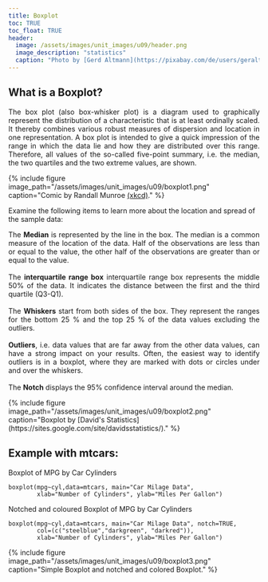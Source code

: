 ```yaml
---
title: Boxplot
toc: TRUE
toc_float: TRUE
header:
  image: /assets/images/unit_images/u09/header.png
  image_description: "statistics"
  caption: "Photo by [Gerd Altmann](https://pixabay.com/de/users/geralt-9301/?utm_source=link-attribution&utm_medium=referral&utm_campaign=image&utm_content=4705451) [from Pixabay](https://pixabay.com/)"
---
```

## What is a Boxplot?
<style>.unit p {text-align: justify;}</style>
<div class="unit"><p>
The box plot (also box-whisker plot) is a diagram used to graphically represent the distribution of a characteristic that is at least ordinally scaled. It thereby combines various robust measures of dispersion and location in one representation. A box plot is intended to give a quick impression of the range in which the data lie and how they are distributed over this range. Therefore, all values of the so-called five-point summary, i.e. the median, the two quartiles and the two extreme values, are shown.</p></div>

{% include figure image_path="/assets/images/unit_images/u09/boxplot1.png" caption="Comic by Randall Munroe [(xkcd)](https://xkcd.com/)." %}

Examine the following items to learn more about the location and spread of the sample data:
<div class="unit"><p>
The <b>Median</b> is represented by the line in the box. The median is a common measure of the location of the data. Half of the observations are less than or equal to the value, the other half of the observations are greater than or equal to the value. <br>
<br>
The <b>interquartile range box</b> interquartile range box represents the middle 50% of the data. It indicates the distance between the first and the third quartile (Q3-Q1).<br>
<br>
The <b>Whiskers</b> start from both sides of the box. They represent the ranges for the bottom 25 % and the top 25 % of the data values excluding the outliers.<br>
<br>
<b>Outliers</b>, i.e. data values that are far away from the other data values, can have a strong impact on your results. Often, the easiest way to identify outliers is in a boxplot, where they are marked with dots or circles under and over the whiskers.<br>
<br>
The <b>Notch</b> displays the 95% confidence interval around the median.</p></div>
{% include figure image_path="/assets/images/unit_images/u09/boxplot2.png" caption="Boxplot by [David's Statistics](https://sites.google.com/site/davidsstatistics/)." %}


## Example with mtcars:

Boxplot of MPG by Car Cylinders
```
boxplot(mpg~cyl,data=mtcars, main="Car Milage Data",
        xlab="Number of Cylinders", ylab="Miles Per Gallon")
```



Notched and coloured Boxplot of MPG by Car Cylinders
```
boxplot(mpg~cyl,data=mtcars, main="Car Milage Data", notch=TRUE,
        col=(c("steelblue","darkgreen", "darkred")),
        xlab="Number of Cylinders", ylab="Miles Per Gallon")
```
{% include figure image_path="/assets/images/unit_images/u09/boxplot3.png" caption="Simple Boxplot and notched and colored Boxplot." %}
